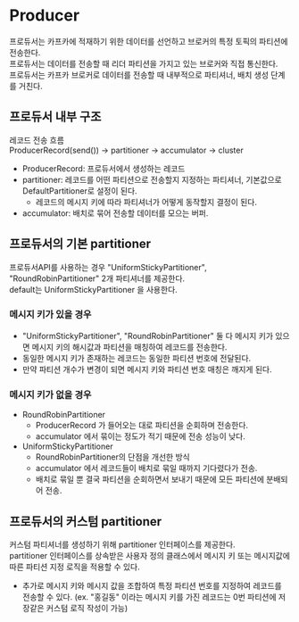 # Producer

프로듀서는 카프카에 적재하기 위한 데이터를 선언하고 브로커의 특정 토픽의 파티션에 전송한다.  
프로듀서는 데이터를 전송할 때 리더 파티션을 가지고 있는 브로커와 직접 통신한다.  
프로듀서는 카프카 브로커로 데이터를 전송할 때 내부적으로 파티셔너, 배치 생성 단계를 거친다.  

## 프로듀서 내부 구조
레코드 전송 흐름  
ProducerRecord(send()) -> partitioner -> accumulator -> cluster

- ProducerRecord: 프로듀서에서 생성하는 레코드
- partitioner: 레코드를 어떤 파티션으로 전송할지 지정하는 파티셔너, 기본값으로 DefaultPartitioner로 설정이 된다.
  - 레코드의 메시지 키에 따라 파티셔너가 어떻게 동작할지 결정이 된다.
- accumulator: 배치로 묶어 전송할 데이터를 모으는 버퍼.

## 프로듀서의 기본 partitioner
프로듀서API를 사용하는 경우 "UniformStickyPartitioner", "RoundRobinPartitioner" 2개 파티셔너를 제공한다.  
default는 UniformStickyPartitioner 을 사용한다.  

### 메시지 키가 있을 경우
- "UniformStickyPartitioner", "RoundRobinPartitioner" 둘 다 메시지 키가 있으면 메시지 키의 해시값과 파티션을 매칭하여 레코드를 전송한다.
- 동일한 메시지 키가 존재하는 레코드는 동일한 파티션 번호에 전달된다.
- 만약 파티션 개수가 변경이 되면 메시지 키와 파티션 번호 매칭은 깨지게 된다.

### 메시지 키가 없을 경우
- RoundRobinPartitioner
  - ProducerRecord 가 들어오는 대로 파티션을 순회하며 전송한다.
  - accumulator 에서 묶이는 정도가 적기 때문에 전송 성능이 낮다.
- UniformStickyPartitioner
  - RoundRobinPartitioner의 단점을 개선한 방식
  - accumulator 에서 레코드들이 배치로 묶일 때까지 기다렸다가 전송.
  - 배치로 묶일 뿐 결국 파티션을 순회하면서 보내기 때문에 모든 파티션에 분배되어 전송.

## 프로듀서의 커스텀 partitioner
커스텀 파티셔너를 생성하기 위해 partitioner 인터페이스를 제공한다.  
partitioner 인터페이스를 상속받은 사용자 정의 클래스에서 메시지 키 또는 메시지값에 따른 파티션 지정 로직을 적용할 수 있다.  
- 추가로 메시지 키와 메시지 값을 조합하여 특정 파티션 번호를 지정하여 레코드를 전송할 수 있다. (ex. "홍길동" 이라는 메시지 키를 가진 레코드는 0번 파티션에 저장같은 커스텀 로직 작성이 가능)
